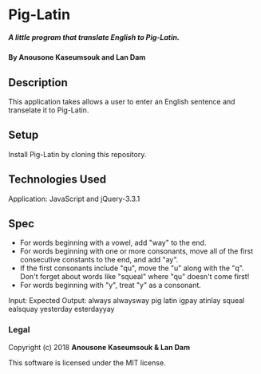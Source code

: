 # Pig-Latin

##### A little program that translate English to Pig-Latin.

#### By Anousone Kaseumsouk and Lan Dam

## Description

This application takes allows a user to enter an English sentence and transelate it to Pig-Latin.

## Setup

Install Pig-Latin by cloning this repository.

## Technologies Used

Application: JavaScript and jQuery-3.3.1

## Spec

* For words beginning with a vowel, add "way" to the end.
* For words beginning with one or more consonants, move all of the first consecutive constants to the end, and add "ay".
* If the first consonants include "qu", move the "u" along with the "q". Don't forget about words like "squeal" where "qu" doesn't come first!
* For words beginning with "y", treat "y" as a consonant.

Input:                    Expected Output:
always                    alwaysway
pig latin                 igpay atinlay
squeal                    ealsquay
yesterday                 esterdayyay

### Legal

Copyright (c) 2018 **Anousone Kaseumsouk & Lan Dam**

This software is licensed under the MIT license.
